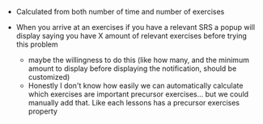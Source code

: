 - Calculated from both number of time and number of exercises

- When you arrive at an exercises if you have a relevant SRS a popup will display saying you have X amount of relevant exercises before trying this problem
  - maybe the willingness to do this (like how many, and the minimum amount to display before displaying the notification, should be customized)
  - Honestly I don't know how easily we can automatically calculate which exercises are important precursor exercises... but we could manually add that. Like each lessons has a precursor exercises property
